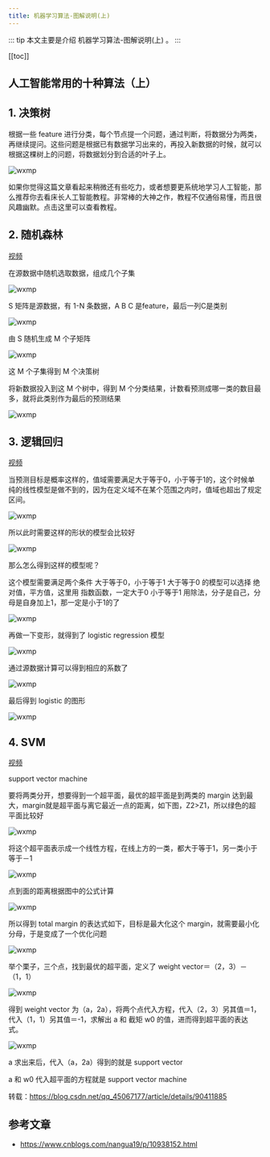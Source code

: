 ```yaml
---
title: 机器学习算法-图解说明(上)
---
```


::: tip
本文主要是介绍 机器学习算法-图解说明(上) 。
:::

[[toc]]

## 人工智能常用的十种算法（上）

## 1. 决策树
根据一些 feature 进行分类，每个节点提一个问题，通过判断，将数据分为两类，再继续提问。这些问题是根据已有数据学习出来的，再投入新数据的时候，就可以根据这棵树上的问题，将数据划分到合适的叶子上。

<img class= "zoom-custom-imgs" :src="$withBase('/assets/img/ai/mlalgorithm/photointro1/1363609-20190528161344920-11710147.jpg')" alt="wxmp">

如果你觉得这篇文章看起来稍微还有些吃力，或者想要更系统地学习人工智能，那么推荐你去看床长人工智能教程。非常棒的大神之作，教程不仅通俗易懂，而且很风趣幽默。点击这里可以查看教程。

## 2. 随机森林
[视频](https://www.youtube.com/watch?v=loNcrMjYh64)

在源数据中随机选取数据，组成几个子集


<img class= "zoom-custom-imgs" :src="$withBase('/assets/img/ai/mlalgorithm/photointro1/1363609-20190528161519623-1069882826.jpg')" alt="wxmp">

S 矩阵是源数据，有 1-N 条数据，A B C 是feature，最后一列C是类别

<img class= "zoom-custom-imgs" :src="$withBase('/assets/img/ai/mlalgorithm/photointro1/1363609-20190528161526303-329040502.jpg')" alt="wxmp">

由 S 随机生成 M 个子矩阵

<img class= "zoom-custom-imgs" :src="$withBase('/assets/img/ai/mlalgorithm/photointro1/1363609-20190528161545135-1012680863.jpg')" alt="wxmp">

这 M 个子集得到 M 个决策树

将新数据投入到这 M 个树中，得到 M 个分类结果，计数看预测成哪一类的数目最多，就将此类别作为最后的预测结果

<img class= "zoom-custom-imgs" :src="$withBase('/assets/img/ai/mlalgorithm/photointro1/1363609-20190528161603107-1456818904.jpg')" alt="wxmp">

## 3. 逻辑回归
[视频](https://www.youtube.com/watch?v=gNhogKJ_q7U)

当预测目标是概率这样的，值域需要满足大于等于0，小于等于1的，这个时候单纯的线性模型是做不到的，因为在定义域不在某个范围之内时，值域也超出了规定区间。

<img class= "zoom-custom-imgs" :src="$withBase('/assets/img/ai/mlalgorithm/photointro1/1363609-20190528161635148-1079833422.jpg')" alt="wxmp">

所以此时需要这样的形状的模型会比较好

<img class= "zoom-custom-imgs" :src="$withBase('/assets/img/ai/mlalgorithm/photointro1/1363609-20190528161645702-1813796884.jpg')" alt="wxmp">

那么怎么得到这样的模型呢？

这个模型需要满足两个条件 大于等于0，小于等于1
大于等于0 的模型可以选择 绝对值，平方值，这里用 指数函数，一定大于0
小于等于1 用除法，分子是自己，分母是自身加上1，那一定是小于1的了

<img class= "zoom-custom-imgs" :src="$withBase('/assets/img/ai/mlalgorithm/photointro1/1363609-20190528161657605-462895388.jpg')" alt="wxmp">

再做一下变形，就得到了 logistic regression 模型

<img class= "zoom-custom-imgs" :src="$withBase('/assets/img/ai/mlalgorithm/photointro1/1363609-20190528161710593-1568185846.jpg')" alt="wxmp">

通过源数据计算可以得到相应的系数了

<img class= "zoom-custom-imgs" :src="$withBase('/assets/img/ai/mlalgorithm/photointro1/1363609-20190528161727774-1969347603.jpg')" alt="wxmp">

最后得到 logistic 的图形

<img class= "zoom-custom-imgs" :src="$withBase('/assets/img/ai/mlalgorithm/photointro1/1363609-20190528161735813-1953677485.jpg')" alt="wxmp">

## 4. SVM
[视频](https://www.youtube.com/watch?v=1NxnPkZM9bc)

support vector machine

要将两类分开，想要得到一个超平面，最优的超平面是到两类的 margin 达到最大，margin就是超平面与离它最近一点的距离，如下图，Z2>Z1，所以绿色的超平面比较好

<img class= "zoom-custom-imgs" :src="$withBase('/assets/img/ai/mlalgorithm/photointro1/1363609-20190528161934511-754481520.jpg')" alt="wxmp">

将这个超平面表示成一个线性方程，在线上方的一类，都大于等于1，另一类小于等于－1

<img class= "zoom-custom-imgs" :src="$withBase('/assets/img/ai/mlalgorithm/photointro1/1363609-20190528162007797-187312423.jpg')" alt="wxmp">

点到面的距离根据图中的公式计算

<img class= "zoom-custom-imgs" :src="$withBase('/assets/img/ai/mlalgorithm/photointro1/1363609-20190528162018596-820645908.jpg')" alt="wxmp">

所以得到 total margin 的表达式如下，目标是最大化这个 margin，就需要最小化分母，于是变成了一个优化问题

<img class= "zoom-custom-imgs" :src="$withBase('/assets/img/ai/mlalgorithm/photointro1/1363609-20190528162025778-1858930614.jpg')" alt="wxmp">

举个栗子，三个点，找到最优的超平面，定义了 weight vector＝（2，3）－（1，1）

<img class= "zoom-custom-imgs" :src="$withBase('/assets/img/ai/mlalgorithm/photointro1/1363609-20190528162033763-1619049275.jpg')" alt="wxmp">

得到 weight vector 为（a，2a），将两个点代入方程，代入（2，3）另其值＝1，代入（1，1）另其值＝-1，求解出 a 和 截矩 w0 的值，进而得到超平面的表达式。

<img class= "zoom-custom-imgs" :src="$withBase('/assets/img/ai/mlalgorithm/photointro1/1363609-20190528162040912-621430750.jpg')" alt="wxmp">

a 求出来后，代入（a，2a）得到的就是 support vector

a 和 w0 代入超平面的方程就是 support vector machine

转载：https://blog.csdn.net/qq_45067177/article/details/90411885 

## 参考文章
* https://www.cnblogs.com/nangua19/p/10938152.html